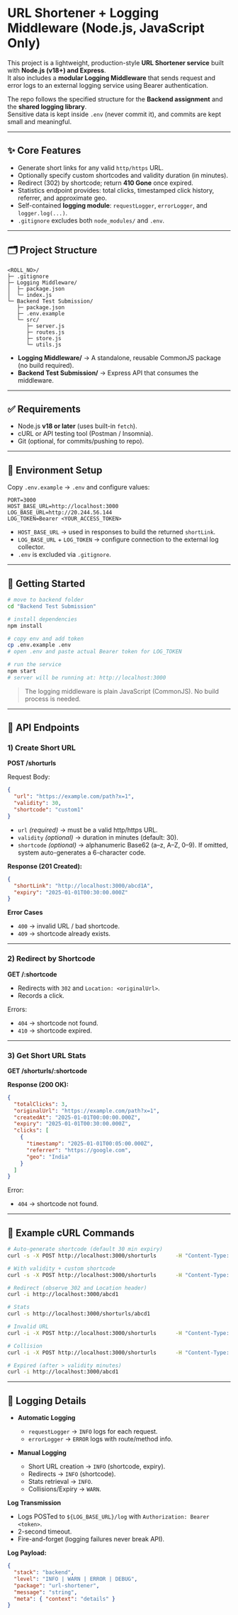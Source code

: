 # URL Shortener + Logging Middleware (Node.js, JavaScript Only)

This project is a lightweight, production-style **URL Shortener service** built with **Node.js (v18+) and Express**.  
It also includes a **modular Logging Middleware** that sends request and error logs to an external logging service using Bearer authentication.  

The repo follows the specified structure for the **Backend assignment** and the **shared logging library**.  
Sensitive data is kept inside `.env` (never commit it), and commits are kept small and meaningful.  

---

## ✨ Core Features
- Generate short links for any valid `http/https` URL.  
- Optionally specify custom shortcodes and validity duration (in minutes).  
- Redirect (302) by shortcode; return **410 Gone** once expired.  
- Statistics endpoint provides: total clicks, timestamped click history, referrer, and approximate geo.  
- Self-contained **logging module**: `requestLogger`, `errorLogger`, and `logger.log(...)`.  
- `.gitignore` excludes both `node_modules/` and `.env`.  

---

## 🗂 Project Structure
```
<ROLL_NO>/
├─ .gitignore
├─ Logging Middleware/
│  ├─ package.json
│  └─ index.js
└─ Backend Test Submission/
   ├─ package.json
   ├─ .env.example
   └─ src/
      ├─ server.js
      ├─ routes.js
      ├─ store.js
      └─ utils.js
```

- **Logging Middleware/** → A standalone, reusable CommonJS package (no build required).  
- **Backend Test Submission/** → Express API that consumes the middleware.  

---

## ✅ Requirements
- Node.js **v18 or later** (uses built-in `fetch`).  
- cURL or API testing tool (Postman / Insomnia).  
- Git (optional, for commits/pushing to repo).  

---

## 🔐 Environment Setup
Copy `.env.example` → `.env` and configure values:  

```env
PORT=3000
HOST_BASE_URL=http://localhost:3000
LOG_BASE_URL=http://20.244.56.144
LOG_TOKEN=Bearer <YOUR_ACCESS_TOKEN>
```

- `HOST_BASE_URL` → used in responses to build the returned `shortLink`.  
- `LOG_BASE_URL` + `LOG_TOKEN` → configure connection to the external log collector.  
- `.env` is excluded via `.gitignore`.  

---

## 🚀 Getting Started
```bash
# move to backend folder
cd "Backend Test Submission"

# install dependencies
npm install

# copy env and add token
cp .env.example .env
# open .env and paste actual Bearer token for LOG_TOKEN

# run the service
npm start
# server will be running at: http://localhost:3000
```

> The logging middleware is plain JavaScript (CommonJS). No build process is needed.  

---

## 🔌 API Endpoints

### 1) Create Short URL  
**POST /shorturls**  

Request Body:
```json
{
  "url": "https://example.com/path?x=1",
  "validity": 30,
  "shortcode": "custom1"
}
```

- `url` *(required)* → must be a valid http/https URL.  
- `validity` *(optional)* → duration in minutes (default: 30).  
- `shortcode` *(optional)* → alphanumeric Base62 (a–z, A–Z, 0–9). If omitted, system auto-generates a 6-character code.  

**Response (201 Created):**
```json
{
  "shortLink": "http://localhost:3000/abcd1A",
  "expiry": "2025-01-01T00:30:00.000Z"
}
```

**Error Cases**  
- `400` → invalid URL / bad shortcode.  
- `409` → shortcode already exists.  

---

### 2) Redirect by Shortcode  
**GET /:shortcode**  

- Redirects with `302` and `Location: <originalUrl>`.  
- Records a click.  

Errors:  
- `404` → shortcode not found.  
- `410` → shortcode expired.  

---

### 3) Get Short URL Stats  
**GET /shorturls/:shortcode**  

**Response (200 OK):**
```json
{
  "totalClicks": 3,
  "originalUrl": "https://example.com/path?x=1",
  "createdAt": "2025-01-01T00:00:00.000Z",
  "expiry": "2025-01-01T00:30:00.000Z",
  "clicks": [
    {
      "timestamp": "2025-01-01T00:05:00.000Z",
      "referrer": "https://google.com",
      "geo": "India"
    }
  ]
}
```

Error:  
- `404` → shortcode not found.  

---

## 🧪 Example cURL Commands

```bash
# Auto-generate shortcode (default 30 min expiry)
curl -s -X POST http://localhost:3000/shorturls      -H "Content-Type: application/json"      -d '{"url":"https://google.com"}'

# With validity + custom shortcode
curl -s -X POST http://localhost:3000/shorturls      -H "Content-Type: application/json"      -d '{"url":"https://example.com","validity":1,"shortcode":"abcd1"}'

# Redirect (observe 302 and Location header)
curl -i http://localhost:3000/abcd1

# Stats
curl -s http://localhost:3000/shorturls/abcd1

# Invalid URL
curl -i -X POST http://localhost:3000/shorturls      -H "Content-Type: application/json"      -d '{"url":"not-a-url"}'

# Collision
curl -i -X POST http://localhost:3000/shorturls      -H "Content-Type: application/json"      -d '{"url":"https://example.com","shortcode":"abcd1"}'

# Expired (after > validity minutes)
curl -i http://localhost:3000/abcd1
```

---

## 📜 Logging Details

- **Automatic Logging**
  - `requestLogger` → `INFO` logs for each request.  
  - `errorLogger` → `ERROR` logs with route/method info.  

- **Manual Logging**
  - Short URL creation → `INFO` (shortcode, expiry).  
  - Redirects → `INFO` (shortcode).  
  - Stats retrieval → `INFO`.  
  - Collisions/Expiry → `WARN`.  

**Log Transmission**  
- Logs POSTed to `${LOG_BASE_URL}/log` with `Authorization: Bearer <token>`.  
- 2-second timeout.  
- Fire-and-forget (logging failures never break API).  

**Log Payload:**
```json
{
  "stack": "backend",
  "level": "INFO | WARN | ERROR | DEBUG",
  "package": "url-shortener",
  "message": "string",
  "meta": { "context": "details" }
}
```
